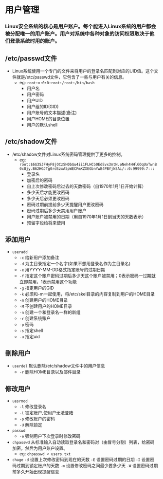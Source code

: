 # 用户管理

<h3>Linux安全系统的核心是用户账户。每个能进入Linux系统的用户都会被分配唯一的用户账户。用户对系统中各种对象的访问权限取决于他们登录系统时用的账户。</h3>

## /etc/passwd文件

- Linux系统使用一个专门的文件来将用户的登录名匹配到对应的UID值。这个文件就是/etc/passwd文件，它包含了一些与用户有关的信息。
    - eg: `root:x:0:0:root:/root:/bin/bash`
        - 用户名
        - 用户密码
        - 用户UID
        - 用户组的ID(GID)
        - 用户账号的文本描述(备注)
        - 用户HOME的目录位置
        - 用户的默认shell

## /etc/shadow文件

- /etc/shadow文件对Linux系统密码管理提供了更多的控制。
    - eg: `root:$6$3SJFHyF8jOCzSH0b$u4ii1FLHCb0EdEvx3mtN.oNeh4HHlGOqUoTwnB0c8jy.B62HGJTg0rdSzxA5pWECFmXZXEGbnYwB4PBYjkSAi/::0:99999:7:::`
        - 登录名
        - 加密后的密码
        - 自上次修改密码后过去的天数密码（自1970年1月1日开始计算）
        - 多少天后才能更改密码
        - 多少天后必须更改密码
        - 密码过期前提前多少天提醒用户更改密码
        - 密码过期后多少天禁用用户账户
        - 用户账户被禁用的日期（用自1970年1月1日到当天的天数表示）
        - 预留字段给将来使用

## 添加用户

- `useradd`
    - `-c` 给新用户添加备注
    - `-d` 为主目录指定一个名字(如果不想用登录名作为主目录名)
    - `-e` 用YYYY-MM-DD格式指定账号的过期日期
    - `-f` 指定这个账户密码过期后多少天这个账户被禁用；0表示密码一过期就立即禁用，1表示禁用这个功能
    - `-g` 指定用户的GID
    - `-k` 必须和-m一起使用，将/etc/skel目录的内容复制到用户的HOME目录
    - `-m` 创建用户的HOME目录
    - `-M` 不创建用户的HOME目录
    - `-n` 创建一个和登录名一样的新组
    - `-r` 创建系统账户
    - `-p` 密码
    - `-s` 指定shell
    - `-u` 指定uid

## 刪除用户

- `userdel` 默认删除/etc/shadow文件中的用户信息
    - `-r` 删除HOME目录以及邮件目录

## 修改用户

- `uesrmod`
    - `-l` 修改登录名
    - `-L` 锁定账户,使用户无法登陆
    - `-p` 修改账户的密码
    - `-U` 解除锁定
- `passwd`
    - `-e` 强制用户下次登录时修改密码
- `chpasswd` 从标准输入自动读取登录名和密码对（由冒号分割）列表，给密码加密，然后为用户账户设置。
    - eg: `chpasswd < users.txt`
- `chage`
  `-d` 设置上次修改密码到现在的天数
  `-E` 设置密码过期的日期
  `-I` 设置密码过期到锁定账户的天数
  `-m` 设置修改密码之间最少要多少天
  `-W` 设置密码过期前多久开始出现提醒信息 
